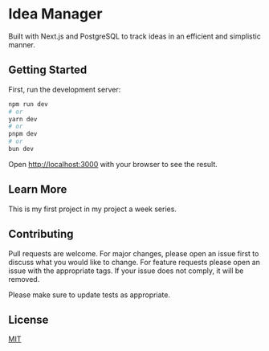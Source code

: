 # Idea Manager

Built with Next.js and PostgreSQL to track ideas in an efficient and simplistic manner.

## Getting Started

First, run the development server:

```bash
npm run dev
# or
yarn dev
# or
pnpm dev
# or
bun dev
```

Open [http://localhost:3000](http://localhost:3000) with your browser to see the result.

## Learn More

This is my first project in my project a week series.

## Contributing

Pull requests are welcome. For major changes, please open an issue first
to discuss what you would like to change. For feature requests please open an issue with the appropriate tags. If your issue does not comply, it will be removed.

Please make sure to update tests as appropriate.

## License

[MIT](https://choosealicense.com/licenses/mit/)
